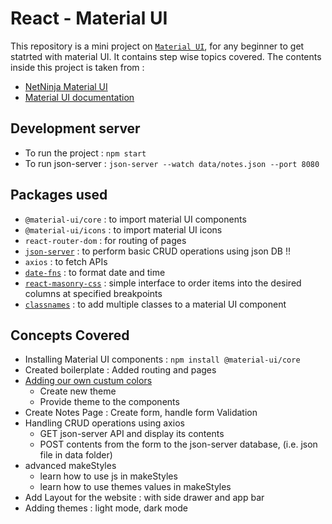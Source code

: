# React - Material UI
This repository is a mini project on [`Material UI`](https://material-ui.com/getting-started/installation/), for any beginner to get statrted with material UI. It contains step wise topics covered. The contents inside this project is taken from :
- [NetNinja Material UI](https://www.youtube.com/playlist?list=PL4cUxeGkcC9gjxLvV4VEkZ6H6H4yWuS58)
- [Material UI documentation](https://material-ui.com/)

## Development server
- To run the project : `npm start`
- To run json-server : `json-server --watch data/notes.json --port 8080`

## Packages used
- `@material-ui/core` : to import material UI components
- `@material-ui/icons` : to import material UI icons
- `react-router-dom` : for routing of pages
- [`json-server`](https://www.npmjs.com/package/json-server) : to perform basic CRUD operations using json DB !!
- `axios` : to fetch APIs
- [`date-fns`](https://www.npmjs.com/package/date-fns) : to format date and time
- [`react-masonry-css`](https://www.npmjs.com/package/react-masonry-css) : simple interface to order items into the desired columns at specified breakpoints
- [`classnames`](https://www.npmjs.com/package/classnames) : to add multiple classes to a material UI component

## Concepts Covered
- Installing Material UI components : `npm install @material-ui/core`
- Created boilerplate : Added routing and pages
- [Adding our own custum colors](https://material-ui.com/customization/theming/)
  - Create new theme
  - Provide theme to the components
- Create Notes Page : Create form, handle form Validation
- Handling CRUD operations using axios 
  - GET json-server API and display its contents
  - POST contents from the form to the json-server database, (i.e. json file in data folder)
- advanced makeStyles
  - learn how to use js in makeStyles
  - learn how to use themes values in makeStyles
- Add Layout for the website : with side drawer and app bar
- Adding themes : light mode, dark mode